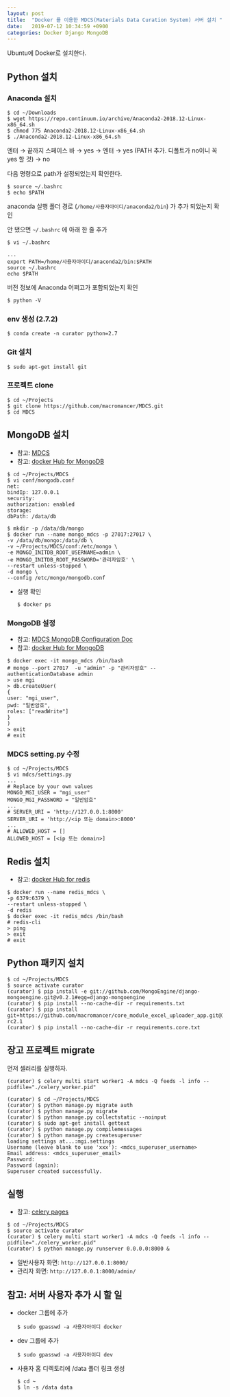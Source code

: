 ```yaml
---
layout: post
title:  "Docker 를 이용한 MDCS(Materials Data Curation System) 서버 설치 "
date:   2019-07-12 10:34:59 +0900
categories: Docker Django MongoDB
---
```


Ubuntu에 Docker로 설치한다.

## Python 설치
### Anaconda 설치 
```
$ cd ~/Downloads
$ wget https://repo.continuum.io/archive/Anaconda2-2018.12-Linux-x86_64.sh
$ chmod 775 Anaconda2-2018.12-Linux-x86_64.sh
$ ./Anaconda2-2018.12-Linux-x86_64.sh
```
엔터 &rarr; 끝까지 스페이스 바 &rarr; yes &rarr; 엔터 &rarr; yes (PATH 추가. 디폴트가 no이니 꼭 yes 할 것) &rarr; no

다음 명령으로 path가 설정되었는지 확인한다.
```
$ source ~/.bashrc
$ echo $PATH
```
anaconda 실행 폴더 경로 (`/home/사용자아이디/anaconda2/bin`) 가 추가 되었는지 확인
  
안 됐으면 `~/.bashrc` 에 아래 한 줄 추가
```
$ vi ~/.bashrc

...
export PATH=/home/사용자아이디/anaconda2/bin:$PATH
source ~/.bashrc
echo $PATH
```

버전 정보에 Anaconda 어쩌고가 포함되었는지 확인
```
$ python -V
```

### env 생성 (2.7.2)
```
$ conda create -n curator python=2.7
```

### Git 설치
```
$ sudo apt-get install git
```

### 프로젝트 clone
```
$ cd ~/Projects
$ git clone https://github.com/macromancer/MDCS.git
$ cd MDCS
```

## MongoDB 설치
* 참고: [MDCS][mdcs]
* 참고: [docker Hub for MongoDB][docker-Hub-mongo1]

```
$ cd ~/Projects/MDCS
$ vi conf/mongodb.conf
net:
bindIp: 127.0.0.1
security:
authorization: enabled
storage:
dbPath: /data/db

$ mkdir -p /data/db/mongo
$ docker run --name mongo_mdcs -p 27017:27017 \
-v /data/db/mongo:/data/db \
-v ~/Projects/MDCS/conf:/etc/mongo \
-e MONGO_INITDB_ROOT_USERNAME=admin \
-e MONGO_INITDB_ROOT_PASSWORD='관리자암호' \
--restart unless-stopped \
-d mongo \
--config /etc/mongo/mongodb.conf
```

* 실행 확인
  ```
  $ docker ps
  ```

### MongoDB 설정
* 참고: [MDCS MongoDB Configuration Doc][MDCS-mongo]
* 참고: [docker Hub for MongoDB][docker-Hub-mongo2]
```
$ docker exec -it mongo_mdcs /bin/bash
# mongo --port 27017  -u "admin" -p "관리자암호" --authenticationDatabase admin
> use mgi
> db.createUser(
{
user: "mgi_user",
pwd: "일반암호",
roles: ["readWrite"]
}
)
> exit
# exit
```

### MDCS setting.py 수정
```
$ cd ~/Projects/MDCS
$ vi mdcs/settings.py
...
# Replace by your own values
MONGO_MGI_USER = "mgi_user"
MONGO_MGI_PASSWORD = "일반암호"
...
# SERVER_URI = 'http://127.0.0.1:8000'
SERVER_URI = 'http://<ip 또는 domain>:8000'
...
# ALLOWED_HOST = []
ALLOWED_HOST = [<ip 또는 domain>]
```

## Redis 설치
* 참고: [docker Hub for redis][docker-Hub-redis]

```
$ docker run --name redis_mdcs \
-p 6379:6379 \
--restart unless-stopped \
-d redis
$ docker exec -it redis_mdcs /bin/bash
# redis-cli
> ping
> exit
# exit
```

## Python 패키지 설치
```
$ cd ~/Projects/MDCS
$ source activate curator
(curator) $ pip install -e git://github.com/MongoEngine/django-mongoengine.git@v0.2.1#egg=django-mongoengine
(curator) $ pip install --no-cache-dir -r requirements.txt
(curator) $ pip install git+https://github.com/macromancer/core_module_excel_uploader_app.git@1.0.0-rc2.1
(curator) $ pip install --no-cache-dir -r requirements.core.txt
```

## 장고 프로젝트 migrate

먼저 셀러리를 실행하자.
```
(curator) $ celery multi start worker1 -A mdcs -Q feeds -l info --pidfile="./celery_worker.pid"
```

```
(curator) $ cd ~/Projects/MDCS
(curator) $ python manage.py migrate auth
(curator) $ python manage.py migrate
(curator) $ python manage.py collectstatic --noinput
(curator) $ sudo apt-get install gettext
(curator) $ python manage.py compilemessages
(curator) $ python manage.py createsuperuser
loading settings at...:mgi.settings
Username (leave blank to use 'xxx'): <mdcs_superuser_username>
Email address: <mdcs_superuser_email>
Password: 
Password (again): 
Superuser created successfully.
```

## 실행
* 참고: [celery pages][celery-pages]
```
$ cd ~/Projects/MDCS
$ source activate curator
(curator) $ celery multi start worker1 -A mdcs -Q feeds -l info --pidfile="./celery_worker.pid"
(curator) $ python manage.py runserver 0.0.0.0:8000 &
```
* 일반사용자 화면: `http://127.0.0.1:8000/`
* 관리자 화면: `http://127.0.0.1:8000/admin/`
 
## 참고: 서버 사용자 추가 시 할 일
* docker 그룹에 추가
  ```
  $ sudo gpasswd -a 사용자아이디 docker
  ```
* dev 그룹에 추가
  ```
  $ sudo gpasswd -a 사용자아이디 dev
  ```
* 사용자 홈 디렉토리에 /data 폴더 링크 생성
  ```
  $ cd ~
  $ ln -s /data data
  ```

[mdcs]: https://github.com/usnistgov/MDCS/blob/stable/docs/MongoDB%20Configuration.md
[docker-Hub-mongo1]: https://hub.docker.com/_/mongo/
[docker-Hub-redis]: https://hub.docker.com/_/redis/
[celery-pages]: http://i5on9i.blogspot.com/2016/07/celery_21.html
[MDCS-mongo]: https://github.com/usnistgov/MDCS/blob/stable/docs/MongoDB%20Configuration.md
[docker-Hub-mongo2]: https://hub.docker.com/_/mongo/
